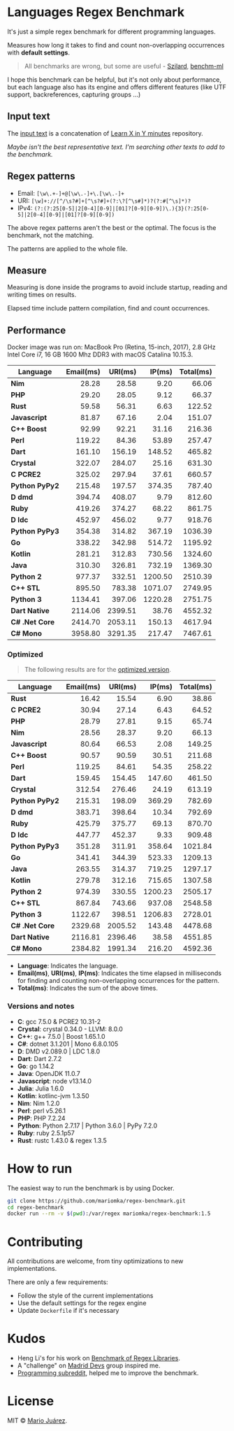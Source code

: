 # Languages Regex Benchmark

It's just a simple regex benchmark for different programming languages.

Measures how long it takes to find and count non-overlapping occurrences with **default settings**.

> All benchmarks are wrong, but some are useful - [Szilard](https://github.com/szilard), [benchm-ml](https://github.com/szilard/benchm-ml)

I hope this benchmark can be helpful, but it's not only about performance, but each language also has its engine and offers different features (like UTF support, backreferences, capturing groups ...)

## Input text

The [input text](input-text.txt) is a concatenation of [Learn X in Y minutes](https://github.com/adambard/learnxinyminutes-docs) repository.

*Maybe isn't the best representative text. I'm searching other texts to add to the benchmark.*

## Regex patterns

- Email: ``[\w\.+-]+@[\w\.-]+\.[\w\.-]+``
- URI: ``[\w]+://[^/\s?#]+[^\s?#]+(?:\?[^\s#]*)?(?:#[^\s]*)?``
- IPv4: ``(?:(?:25[0-5]|2[0-4][0-9]|[01]?[0-9][0-9])\.){3}(?:25[0-5]|2[0-4][0-9]|[01]?[0-9][0-9])``

The above regex patterns aren't the best or the optimal. The focus is the benchmark, not the matching.

The patterns are applied to the whole file.

## Measure

Measuring is done inside the programs to avoid include startup, reading and writing times on results.

Elapsed time include pattern compilation, find and count occurrences.

## Performance

Docker image was run on: MacBook Pro (Retina, 15-inch, 2017), 2.8 GHz Intel Core i7, 16 GB 1600 Mhz DDR3 with macOS Catalina 10.15.3.

Language | Email(ms) | URI(ms) | IP(ms) | Total(ms)
--- | ---: | ---: | ---: | ---:
**Nim** | 28.28 | 28.58 | 9.20 | 66.06
**PHP** | 29.20 | 28.05 | 9.12 | 66.37
**Rust** | 59.58 | 56.31 | 6.63 | 122.52
**Javascript** | 81.87 | 67.16 | 2.04 | 151.07
**C++ Boost** | 92.99 | 92.21 | 31.16 | 216.36
**Perl** | 119.22 | 84.36 | 53.89 | 257.47
**Dart** | 161.10 | 156.19 | 148.52 | 465.82
**Crystal** | 322.07 | 284.07 | 25.16 | 631.30
**C PCRE2** | 325.02 | 297.94 | 37.61 | 660.57
**Python PyPy2** | 215.48 | 197.57 | 374.35 | 787.40
**D dmd** | 394.74 | 408.07 | 9.79 | 812.60
**Ruby** | 419.26 | 374.27 | 68.22 | 861.75
**D ldc** | 452.97 | 456.02 | 9.77 | 918.76
**Python PyPy3** | 354.38 | 314.82 | 367.19 | 1036.39
**Go** | 338.22 | 342.98 | 514.72 | 1195.92
**Kotlin** | 281.21 | 312.83 | 730.56 | 1324.60
**Java** | 310.30 | 326.81 | 732.19 | 1369.30
**Python 2** | 977.37 | 332.51 | 1200.50 | 2510.39
**C++ STL** | 895.50 | 783.38 | 1071.07 | 2749.95
**Python 3** | 1134.41 | 397.06 | 1220.28 | 2751.75
**Dart Native** | 2114.06 | 2399.51 | 38.76 | 4552.32
**C# .Net Core** | 2414.70 | 2053.11 | 150.13 | 4617.94
**C# Mono** | 3958.80 | 3291.35 | 217.47 | 7467.61

### Optimized

> The following results are for the [optimized version](https://github.com/mariomka/regex-benchmark/tree/optimized).

Language | Email(ms) | URI(ms) | IP(ms) | Total(ms)
--- | ---: | ---: | ---: | ---:
**Rust** | 16.42 | 15.54 | 6.90 | 38.86
**C PCRE2** | 30.94 | 27.14 | 6.43 | 64.52
**PHP** | 28.79 | 27.81 | 9.15 | 65.74
**Nim** | 28.56 | 28.37 | 9.20 | 66.13
**Javascript** | 80.64 | 66.53 | 2.08 | 149.25
**C++ Boost** | 90.57 | 90.59 | 30.51 | 211.68
**Perl** | 119.25 | 84.61 | 54.35 | 258.22
**Dart** | 159.45 | 154.45 | 147.60 | 461.50
**Crystal** | 312.54 | 276.46 | 24.19 | 613.19
**Python PyPy2** | 215.31 | 198.09 | 369.29 | 782.69
**D dmd** | 383.71 | 398.64 | 10.34 | 792.69
**Ruby** | 425.79 | 375.77 | 69.13 | 870.70
**D ldc** | 447.77 | 452.37 | 9.33 | 909.48
**Python PyPy3** | 351.28 | 311.91 | 358.64 | 1021.84
**Go** | 341.41 | 344.39 | 523.33 | 1209.13
**Java** | 263.55 | 314.37 | 719.25 | 1297.17
**Kotlin** | 279.78 | 312.16 | 715.65 | 1307.58
**Python 2** | 974.39 | 330.55 | 1200.23 | 2505.17
**C++ STL** | 867.84 | 743.66 | 937.08 | 2548.58
**Python 3** | 1122.67 | 398.51 | 1206.83 | 2728.01
**C# .Net Core** | 2329.68 | 2005.52 | 143.48 | 4478.68
**Dart Native** | 2116.81 | 2396.46 | 38.58 | 4551.85
**C# Mono** | 2384.82 | 1991.34 | 216.20 | 4592.36

- **Language**: Indicates the language.
- **Email(ms)**, **URI(ms)**, **IP(ms)**: Indicates the time elapsed in milliseconds for finding and counting non-overlapping occurrences for the pattern.
- **Total(ms)**: Indicates the sum of the above times.

### Versions and notes

- **C**: gcc 7.5.0 & PCRE2 10.31-2
- **Crystal**: crystal 0.34.0 - LLVM: 8.0.0
- **C++**: g++ 7.5.0 | Boost 1.65.1.0
- **C#**: dotnet 3.1.201 | Mono 6.8.0.105
- **D**: DMD v2.089.0 | LDC 1.8.0
- **Dart**: Dart 2.7.2
- **Go**: go 1.14.2
- **Java**: OpenJDK 11.0.7
- **Javascript**: node v13.14.0
- **Julia**: Julia 1.6.0
- **Kotlin**: kotlinc-jvm 1.3.50
- **Nim**: Nim 1.2.0
- **Perl**: perl v5.26.1
- **PHP**: PHP 7.2.24
- **Python**: Python 2.7.17 | Python 3.6.0 | PyPy 7.2.0
- **Ruby**: ruby 2.5.1p57
- **Rust**: rustc 1.43.0 & regex 1.3.5

# How to run

The easiest way to run the benchmark is by using Docker.

```sh
git clone https://github.com/mariomka/regex-benchmark.git
cd regex-benchmark
docker run --rm -v $(pwd):/var/regex mariomka/regex-benchmark:1.5
```

# Contributing

All contributions are welcome, from tiny optimizations to new implementations.

There are only a few requirements:
- Follow the style of the current implementations
- Use the default settings for the regex engine
- Update `Dockerfile` if it's necessary

# Kudos

- Heng Li's for his work on [Benchmark of Regex Libraries](http://lh3lh3.users.sourceforge.net/reb.shtml).
- A "challenge" on [Madrid Devs](http://madriddevs.org/) group inspired me.
- [Programming subreddit](https://www.reddit.com/r/programming/), helped me to improve the benchmark.

# License

MIT © [Mario Juárez](https://github.com/mariomka).
